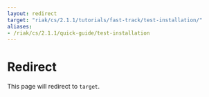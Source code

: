 ```yaml
---
layout: redirect
target: "riak/cs/2.1.1/tutorials/fast-track/test-installation/"
aliases:
- /riak/cs/2.1.1/quick-guide/test-installation
---
```


# Redirect

This page will redirect to `target`.
